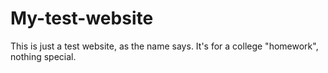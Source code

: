 # My-test-website
This is just a test website, as the name says. It's for a college "homework", nothing special.

